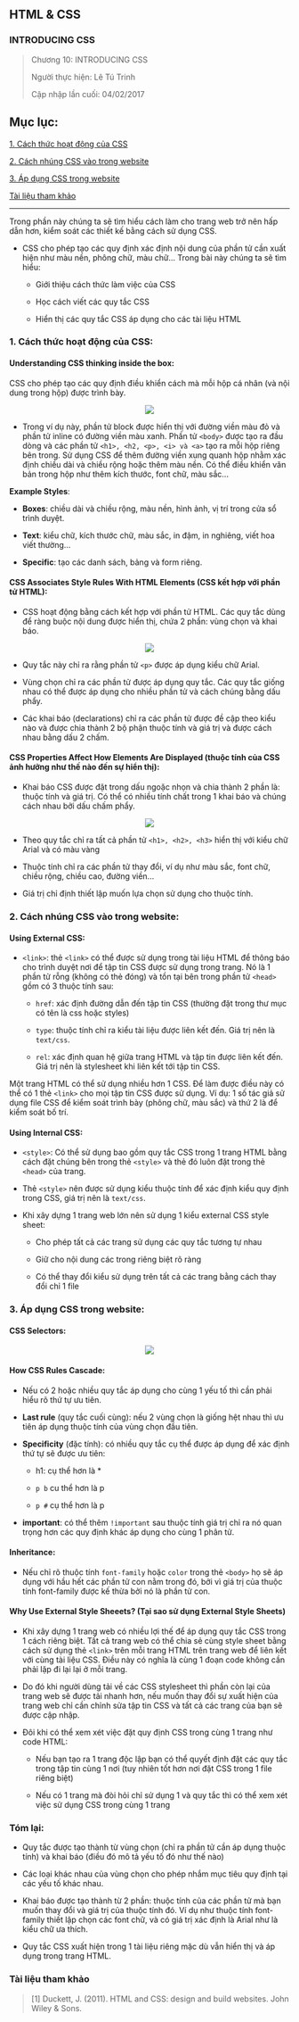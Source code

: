 ## HTML & CSS

### INTRODUCING CSS

> Chương 10: INTRODUCING CSS
>
> Người thực hiện: Lê Tú Trinh
>
> Cập nhập lần cuối: 04/02/2017

## Mục lục:

[1. Cách thức hoạt động của CSS](#1)

[2. Cách nhúng CSS vào trong website](#2)

[3. Áp dụng CSS trong website](#3)

[Tài liệu tham khảo](#4)

***

Trong phần này chúng ta sẽ tìm hiểu cách làm cho trang web trở nên hấp dẫn hơn, kiểm soát các thiết kế bằng cách sử dụng CSS.

- CSS cho phép tạo các quy định xác định nội dung của phần tử cần xuất hiện như màu nền, phông chữ, màu chữ... Trong bài này chúng ta sẽ tìm hiểu:

	+ Giới thiệu cách thức làm việc của CSS

	+ Học cách viết các quy tắc CSS

	+ Hiển thị các quy tắc CSS áp dụng cho các tài liệu HTML

<a name="1"></a>
### 1. Cách thức hoạt động của CSS:

#### Understanding CSS thinking inside the box:

CSS cho phép tạo các quy định điều khiển cách mà mỗi hộp cá nhân (và nội dung trong hộp) được trình bày. 

<p align="center"><img src="https://github.com/TrinhTu/web_developer/blob/master/Task22_Book_HTML_and_CSS_design_and_build_websites/Chapter%2010_Introducing%20CSS/1.png"/></p>

- Trong ví dụ này, phần tử block được hiển thị với đường viền màu đỏ và phần tử inline có đường viền màu xanh. Phần tử `<body>` được tạo ra đầu dòng và các phần tử `<h1>, <h2, <p>, <i> và <a>` tạo ra mỗi hộp riêng bên trong. Sử dụng CSS để thêm đường viền xung quanh hộp nhằm xác định chiều dài và chiều rộng hoặc thêm màu nền. Có thể điều khiển văn bản trong hộp như thêm kích thước, font chữ, màu sắc...

**Example Styles**:

- **Boxes**: chiều dài và chiều rộng, màu nền, hình ảnh, vị trí trong cửa sổ trình duyệt.

- **Text**: kiểu chữ, kích thước chữ, màu sắc, in đậm, in nghiêng, viết hoa viết thường...

- **Specific**: tạo các danh sách, bảng và form riêng.

#### CSS Associates Style Rules With HTML Elements (CSS kết hợp với phần tử HTML):

- CSS hoạt động bằng cách kết hợp với phần tử HTML. Các quy tắc dùng để ràng buộc nội dung được hiển thị, chứa 2 phần: vùng chọn và khai báo.

<p align="center"><img src="https://github.com/TrinhTu/web_developer/blob/master/Task22_Book_HTML_and_CSS_design_and_build_websites/Chapter%2010_Introducing%20CSS/2.png"/></p>

- Quy tắc này chỉ ra rằng phần tử `<p>` được áp dụng kiểu chữ Arial.

- Vùng chọn chỉ ra các phần tử được áp dụng quy tắc. Các quy tắc giống nhau có thể được áp dụng cho nhiều phần tử và cách chúng bằng dấu phẩy.

- Các khai báo (declarations) chỉ ra các phần tử được đề cập theo kiểu nào và được chia thành 2 bộ phận thuộc tính và giá trị và được cách nhau bằng dấu 2 chấm.

#### CSS Properties Affect How Elements Are Displayed (thuộc tính của CSS ảnh hưởng như thế nào đến sự hiển thị):

- Khai báo CSS được đặt trong dấu ngoặc nhọn và chia thành 2 phần là: thuộc tính và giá trị. Có thể có nhiều tính chất trong 1 khai báo và chúng cách nhau bởi dấu chấm phẩy.

<p align="center"><img src="https://github.com/TrinhTu/web_developer/blob/master/Task22_Book_HTML_and_CSS_design_and_build_websites/Chapter%2010_Introducing%20CSS/3.png"/></p>

- Theo quy tắc chỉ ra tất cả phần tử `<h1>, <h2>, <h3>` hiển thị với kiểu chữ Arial và có màu vàng

- Thuộc tính chỉ ra các phần tử thay đổi, ví dụ như màu sắc, font chữ, chiều rộng, chiều cao, đường viền...

- Giá trị chỉ định thiết lập muốn lựa chọn sử dụng cho thuộc tính.

<a name="2"></a>
### 2. Cách nhúng CSS vào trong website:

#### Using External CSS:

- `<link>`: thẻ `<link>` có thể được sử dụng trong tài liệu HTML để thông báo cho trình duyệt nơi để tập tin CSS được sử dụng trong trang. Nó là 1 phần tử rỗng (không có thẻ đóng) và tồn tại bên trong phần tử `<head>` gồm có 3 thuộc tính sau:

	+ `href`: xác định đường dẫn đến tập tin CSS (thường đặt trong thư mục có tên là css hoặc styles)

	+ `type`: thuộc tính chỉ ra kiểu tài liệu được liên kết đến. Giá trị nên là `text/css`.

	+ `rel`: xác định quan hệ giữa trang HTML và tập tin được liên kết đến. Giá trị nên là stylesheet khi liên kết tới tập tin CSS.

Một trang HTML có thể sử dụng nhiều hơn 1 CSS. Để làm được điều này có thể có 1 thẻ `<link>` cho mọi tập tin CSS được sử dụng. Ví dụ: 1 số tác giả sử dụng file CSS để kiểm soát trình bày (phông chữ, màu sắc) và thứ 2 là để kiểm soát bố trí.

#### Using Internal CSS:

- `<style>`: Có thể sử dụng bao gồm quy tắc CSS trong 1 trang HTML bằng cách đặt chúng bên trong thẻ `<style>` và thẻ đó luôn đặt trong thẻ `<head>` của trang.

- Thẻ `<style>` nên được sử dụng kiểu thuộc tính để xác định kiểu quy định trong CSS, giá trị nên là `text/css`.

- Khi xây dựng 1 trang web lớn nên sử dụng 1 kiểu external CSS style sheet:

	+ Cho phép tất cả các trang sử dụng các quy tắc tương tự nhau

	+ Giữ cho nội dung các trong riêng biệt rõ ràng

	+ Có thể thay đổi kiểu sử dụng trên tất cả các trang bằng cách thay đổi chỉ 1 file

<a name="3"></a>
### 3. Áp dụng CSS trong website:

#### CSS Selectors:

<p align="center"><img src="https://github.com/TrinhTu/web_developer/blob/master/Task22_Book_HTML_and_CSS_design_and_build_websites/Chapter%2010_Introducing%20CSS/4.png"/></p>

#### How CSS Rules Cascade:

- Nếu có 2 hoặc nhiều quy tắc áp dụng cho cùng 1 yếu tố thì cần phải hiểu rõ thứ tự ưu tiên.

- **Last rule** (quy tắc cuối cùng): nếu 2 vùng chọn là giống hệt nhau thì ưu tiên áp dụng thuộc tính của vùng chọn đầu tiên.

- **Specificity** (đặc tính): có nhiều quy tắc cụ thể được áp dụng để xác định thứ tự sẽ được ưu tiên:

	+ h1: cụ thể hơn là *

	+ `p b` cu thể hơn là p 

	+ `p #` cụ thể hơn là p

- **important**: có thể thêm `!important` sau thuộc tính giá trị chỉ ra nó quan trọng hơn các quy định khác áp dụng cho cùng 1 phân tử.

#### Inheritance:

- Nếu chỉ rõ thuộc tính `font-family` hoặc `color` trong thẻ `<body>` họ sẽ áp dụng với hầu hết các phần tử con nằm trong đó, bởi vì giá trị của thuộc tính font-family được kế thừa bởi nó là phần tử con.

#### Why Use External Style Sheeets? (Tại sao sử dụng External Style Sheets)

- Khi xây dựng 1 trang web có nhiều lợi thế để áp dụng quy tắc CSS trong 1 cách riêng biệt. Tất cả trang web có thể chia sẻ cùng style sheet bằng cách sử dụng thẻ `<link>` trên mỗi trang HTML trên trang web để liên kết với cùng tài liệu CSS. Điều này có nghĩa là cùng 1 đoạn code không cần phải lặp đi lại lại ở mỗi trang.

- Do đó khi người dùng tải về các CSS stylesheet thì phần còn lại của trang web sẽ được tải nhanh hơn, nếu muốn thay đổi sự xuất hiện của trang web chỉ cần chỉnh sửa tập tin CSS và tất cả các trang của bạn sẽ được cập nhập.

- Đôi khi có thể xem xét việc đặt quy định CSS trong cùng 1 trang như code HTML:
	+ Nếu bạn tạo ra 1 trang độc lập bạn có thể quyết định đặt các quy tắc trong tập tin cùng 1 nơi (tuy nhiên tốt hơn nơi đặt CSS trong 1 file riêng biệt)

	+ Nếu có 1 trang mà đòi hỏi chỉ sử dụng 1 và quy tắc thì có thể xem xét việc sử dụng CSS trong cùng 1 trang

### Tóm lại:

- Quy tắc được tạo thành từ vùng chọn (chỉ ra phần tử cần áp dụng thuộc tính) và khai báo (điều đó mô tả yếu tố đó như thế nào)

- Các loại khác nhau của vùng chọn cho phép nhắm mục tiêu quy định tại các yếu tố khác nhau.

- Khai báo được tạo thành từ 2 phần: thuộc tính của các phần tử mà bạn muốn thay đổi và giá trị của thuộc tính đó. Ví dụ như thuộc tính font-family thiết lập chọn các font chữ, và có giá trị xác định là Arial như là kiểu chữ ưa thích.

- Quy tắc CSS xuất hiện trong 1 tài liệu riêng mặc dù vẫn hiển thị và áp dụng trong trang HTML.

<a name="4"></a>
### Tài liệu tham khảo

> [1] Duckett, J. (2011). HTML and CSS: design and build websites. John Wiley & Sons. 

